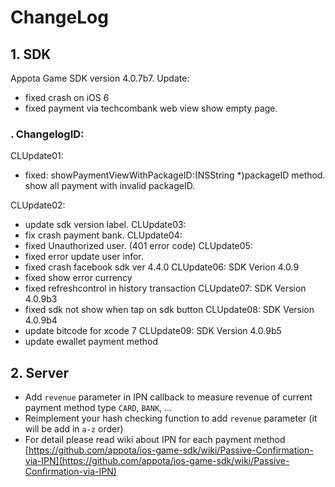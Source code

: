 ChangeLog
=====

## 1. SDK
Appota Game SDK version 4.0.7b7. Update:
+ fixed crash on iOS 6
+ fixed payment via techcombank web view show empty page.
### . ChangelogID:

CLUpdate01: 
  + fixed: showPaymentViewWithPackageID:(NSString *)packageID method. show all payment with invalid packageID.

CLUpdate02:
+ update sdk version label.
CLUpdate03:
+ fix crash payment bank.
CLUpdate04:
+ fixed Unauthorized user. (401 error code) 
CLUpdate05:
+ fixed error update user infor.
+ fixed crash facebook sdk ver 4.4.0
CLUpdate06: SDK Verion 4.0.9
+ fixed show error currency 
+ fixed refreshcontrol in history transaction 
CLUpdate07: SDK Version 4.0.9b3
+ fixed sdk not show when tap on sdk button
CLUpdate08: SDK Version 4.0.9b4
+ update bitcode for xcode 7
CLUpdate09: SDK Version 4.0.9b5
+ update ewallet payment method
## 2. Server

- Add `revenue` parameter in IPN callback to measure revenue of current payment method type `CARD`, `BANK`, ...
- Reimplement your hash checking function to add `revenue` parameter (it will be add in `a-z` order)
- For detail please read wiki about IPN for each payment method [https://github.com/appota/ios-game-sdk/wiki/Passive-Confirmation-via-IPN](https://github.com/appota/ios-game-sdk/wiki/Passive-Confirmation-via-IPN)
